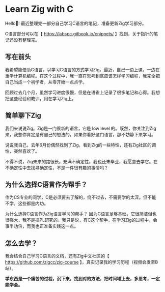 # Learn Zig with C

Hello🙋!
最近整理完一部分自己学习C语言的笔记，准备更新Zig学习部分。 

C语言部分可以在【 https://labspc.gitbook.io/cnippets/ 】找到，关于指针的笔记还没有整理完。

## 写在前头

我希望能借助C语言，以学习C语言的方式学习Zig。最近，自己一边上课，一边在重学计算机编程。在这个过程中，我一直在思考到底应该怎样学习编程，我完全把自己当成一个初学者，从零开始一点点学。

回顾过去几个月，虽然学习进度很慢，但是在语雀上记录了很多笔记和心得。我想把这些经验和教训，用在学习Zig上。

## 简单聊下Zig

我们来说说Zig。Zig是一门很新的语言，它是 low level 的。既然，你关注到Zig来，我想你肯定是有自己的想法的，如果你看好这门语言，那不妨静下来学习。

说说我自己，去年6月份偶然找到了Zig，看到Zig的一些特性，还有Zig社区的调性，突然喜欢了。

不得不说，Zig未来的路很长，充满不确定性，我也还未毕业，我愿意去学它。在不确定性中去找寻确定性，不是一件很有趣的事情吗？

## 为什么选择C语言作为帮手？

作为CS专业的同学，C是必须要去了解的，绕不过去，不需要学的太深，但不能不学，这些都是内功。

为什么选择C语言作为Zig语言学习的帮手？ 因为C语言足够基础，它很简洁但也很强大，我不是搞PL研究的。我只是说，有C这个帮手，在学习Zig的过程中，会事半功倍，而我也正准备实践这一点。

## 怎么去学？

我会结合自己学习C语言的文档，还有Zig中文社区的【 https://github.com/zigcc/zig-course 】，真实记录我的学习历程（视频会发至B站）。

**学东西是一个痛苦的过程，沉下来，找到对的方法，把时间堆上去，多思考，一定能学会。** 

